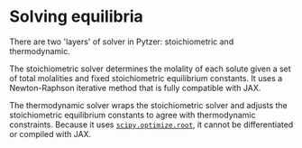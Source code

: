 # Solving equilibria

There are two 'layers' of solver in Pytzer: stoichiometric and thermodynamic.

The stoichiometric solver determines the molality of each solute given a set of total molalities and fixed stoichiometric equilibrium constants.  It uses a Newton-Raphson iterative method that is fully compatible with JAX.

The thermodynamic solver wraps the stoichiometric solver and adjusts the stoichiometric equilibrium constants to agree with thermodynamic constraints.  Because it uses [`scipy.optimize.root`](https://docs.scipy.org/doc/scipy/reference/generated/scipy.optimize.root.html), it cannot be differentiated or compiled with JAX.
